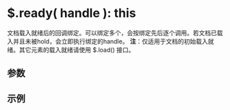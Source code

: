 # $.ready( handle ): this

文档载入就绪后的回调绑定。可以绑定多个，会按绑定先后逐个调用。若文档已载入并且未被hold，会立即执行绑定的handle。
**注**：仅适用于文档的初始载入就绪。其它元素的载入就绪请使用 $.load() 接口。


## 参数


## 示例
